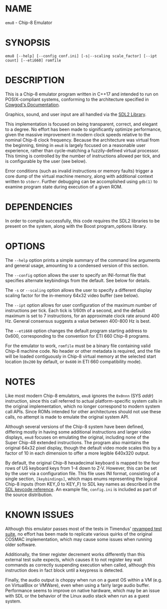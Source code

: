 # NAME

`emu8` - Chip-8 Emulator

# SYNOPSIS

`emu8 [--help] [--config conf.ini] [-s|--scaling scale_factor] [--ipt count] [--eti660] romfile`

# DESCRIPTION

This is a Chip-8 emulator program written in C++17 and intended to run on 
POSIX-compliant systems, conforming to the architecture specified in 
[Cowgod's Documentation](http://devernay.free.fr/hacks/chip8/C8TECH10.HTM).

Graphics, sound, and user input are all handled via the [SDL2 Library](https://wiki.libsdl.org/SDL2/FrontPage).

This implementation is focused on being transparent, correct, and elegant
to a degree. No effort has been made to significantly optimize performance,
given the massive improvement in modern clock speeds relative to the 
nominal Chip-8 clock frequency. Because the architecture was virtual from 
the beginning, timing in `emu8` is largely focused on a reasonable user 
experience, rather than cycle-matching a fuzzily-defined virtual processor.
This timing is controlled by the number of instructions allowed per tick,
and is configurable by the user (see below).

Error conditions (such as invalid instructions or memory faults) trigger
a core dump of the virtual machine memory, along with additional context
written to `stderr`. Further debugging can be accomplished using `gdb(1)` to
examine program state during execution of a given ROM.

# DEPENDENCIES

In order to compile successfully, this code requires the SDL2 libraries to be
present on the system, along with the Boost program_options library.

# OPTIONS

The `--help` option prints a simple summary of the command line arguments and
general usage, amounting to a condensed version of this section.

The `--config` option allows the user to specify an INI-format file that
specifies alternate keybindings from the default. See below for details.

The `-s` or `--scaling` option allows the user to specify a different display 
scaling factor for the in-memory 64x32 video buffer (see below). 

The `--ipt` option allows for user configuration of the maximum number of
instructions per tick. Each tick is 1/60th of a second, and the default
maximum is set to 7 instructions, for an approximate clock rate around
400 Hz. General consensus suggests a value between 400-800 Hz is best.

The `--eti660` option changes the default program starting address to 0x600,
corresponding to the convention for ETI 660 Chip-8 programs. 

For the emulator to work, `romfile` must be a binary file containing valid
Chip-8 machine code. No header or other metadata is required, and the file
will be loaded contiguously in Chip-8 virtual memory at the selected start
location (`0x200` by default, or `0x600` in ETI 660 compatibility mode).

# NOTES

Like most modern Chip-8 emulators, `emu8` ignores the `0x0nnn` (SYS *addr*)
instruction, since this call referred to actual platform-specific system
calls in the original implementation, which no longer correspond to modern
system call APIs. Since ROMs intended for other architectures should not use
these calls, no attempt is made to emulate the original system API. 

Although several versions of the Chip-8 system have been defined, differing
mostly in having some additional instructions and larger video displays,
`emu8` focuses on emulating the original, including none of the Super 
Chip-48 extended instructions. The program also maintains the original 
64x32 pixel display, though the default video mode scales this by a factor
of 10 in each dimension to offer a more legible 640x320 output. 

By default, the original Chip-8 hexadecimal keyboard is mapped to the four
rows of US keyboard keys from 1-4 down to Z-V. However, this can be set by
the user via a configuration file. This file uses INI format, consisting
of a single section, `[keybindings]`, which maps enums representing the
logical Chip-8 inputs (from KEY_0 to KEY_F) to SDL key names as described
in the [SDL keycode reference](https://wiki.libsdl.org/SDL2/SDL_Keycode). An
example file, `config.ini` is included as part of the source distribution.

# KNOWN ISSUES

Although this emulator passes most of the tests in Timendus' 
[revamped test suite](https://github.com/Timendus/chip8-test-suite), no effort
has been made to replicate various quirks of the original COSMAC implementation, 
which may cause some issues when running older software.

Additionally, the timer register decrement works differently than this external
test suite expects, which causes it to not register key wait commands as
correctly suspending execution when called, although this instruction does in
fact block until a keypress is detected.

Finally, the audio output is choppy when run on a guest OS within a VM (e.g. 
on VirtualBox or VMWare), even when using a fairly large audio buffer.
Performance seems to improve on native hardware, which may be an issue with
SDL or the behavior of the Linux audio stack when run as a guest system.

